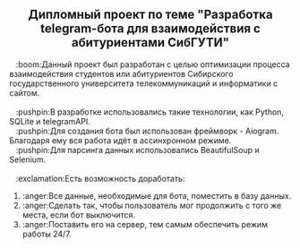 <h2 align = 'center'>Дипломный проект по теме "Разработка telegram-бота для взаимодействия с абитуриентами СибГУТИ"</h2>
<div> 
&nbsp&nbsp&nbsp:boom:Данный проект был разработан с целью оптимизации процесса взаимодействия студентов или абитуриентов Сибирского государственного университета телекоммуникаций и информатики с сайтом. 
</div>
<br>
<div>
&nbsp&nbsp&nbsp:pushpin:В разработке использовались такие технологии, как Python, SQLite и telegramAPI. 
<br>
&nbsp&nbsp&nbsp:pushpin:Для создания бота был использован фреймворк - Aiogram. Благодаря ему вся работа идёт в ассинхронном режиме.
<br>
&nbsp&nbsp&nbsp:pushpin:Для парсинга данных использовались BeautifulSoup и Selenium.
</div>
<br>
<div>
&nbsp&nbsp&nbsp:exclamation:Есть возможность доработать:
  <ol>
 <li>:anger:Все данные, необходимые для бота, поместить в базу данных.</li>
 <li>:anger:Сделать так, чтобы пользователь мог продолжить с того же места, если бот выключится.</li>
 <li>:anger:Поставить его на сервер, тем самым обеспечить режим работы 24/7.</li>
</ol>
</div>
